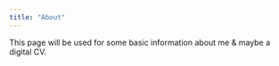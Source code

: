 ```yaml
---
title: "About"
---
```


This page will be used for some basic information about me & maybe a digital CV.

